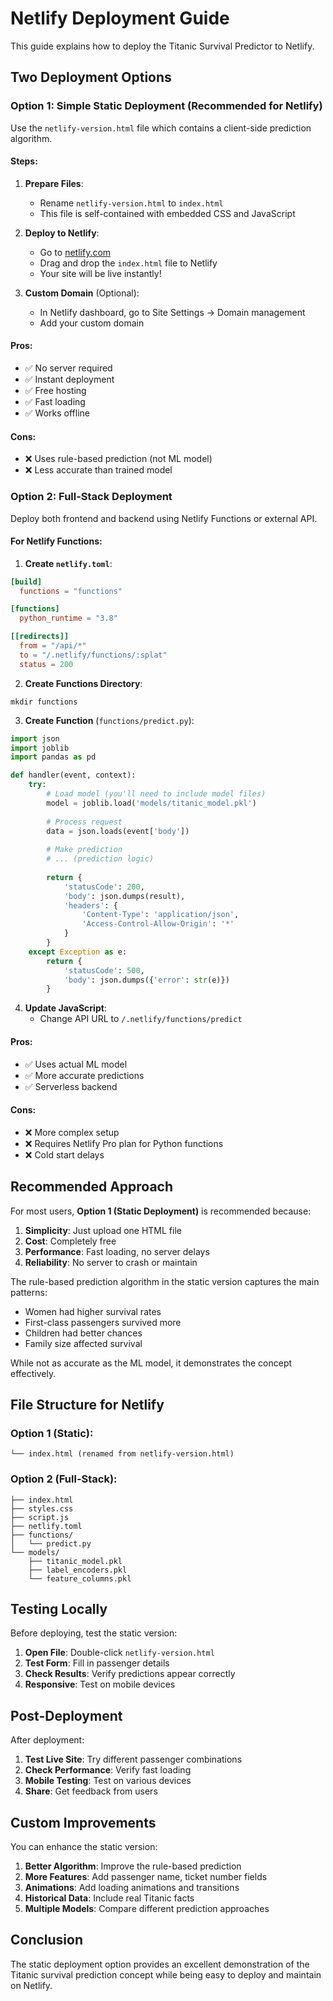 # Netlify Deployment Guide

This guide explains how to deploy the Titanic Survival Predictor to Netlify.

## Two Deployment Options

### Option 1: Simple Static Deployment (Recommended for Netlify)

Use the `netlify-version.html` file which contains a client-side prediction algorithm.

#### Steps:
1. **Prepare Files**:
   - Rename `netlify-version.html` to `index.html`
   - This file is self-contained with embedded CSS and JavaScript

2. **Deploy to Netlify**:
   - Go to [netlify.com](https://www.netlify.com)
   - Drag and drop the `index.html` file to Netlify
   - Your site will be live instantly!

3. **Custom Domain** (Optional):
   - In Netlify dashboard, go to Site Settings → Domain management
   - Add your custom domain

#### Pros:
- ✅ No server required
- ✅ Instant deployment
- ✅ Free hosting
- ✅ Fast loading
- ✅ Works offline

#### Cons:
- ❌ Uses rule-based prediction (not ML model)
- ❌ Less accurate than trained model

### Option 2: Full-Stack Deployment

Deploy both frontend and backend using Netlify Functions or external API.

#### For Netlify Functions:

1. **Create `netlify.toml`**:
```toml
[build]
  functions = "functions"

[functions]
  python_runtime = "3.8"

[[redirects]]
  from = "/api/*"
  to = "/.netlify/functions/:splat"
  status = 200
```

2. **Create Functions Directory**:
```
mkdir functions
```

3. **Create Function** (`functions/predict.py`):
```python
import json
import joblib
import pandas as pd

def handler(event, context):
    try:
        # Load model (you'll need to include model files)
        model = joblib.load('models/titanic_model.pkl')
        
        # Process request
        data = json.loads(event['body'])
        
        # Make prediction
        # ... (prediction logic)
        
        return {
            'statusCode': 200,
            'body': json.dumps(result),
            'headers': {
                'Content-Type': 'application/json',
                'Access-Control-Allow-Origin': '*'
            }
        }
    except Exception as e:
        return {
            'statusCode': 500,
            'body': json.dumps({'error': str(e)})
        }
```

4. **Update JavaScript**:
   - Change API URL to `/.netlify/functions/predict`

#### Pros:
- ✅ Uses actual ML model
- ✅ More accurate predictions
- ✅ Serverless backend

#### Cons:
- ❌ More complex setup
- ❌ Requires Netlify Pro plan for Python functions
- ❌ Cold start delays

## Recommended Approach

For most users, **Option 1 (Static Deployment)** is recommended because:

1. **Simplicity**: Just upload one HTML file
2. **Cost**: Completely free
3. **Performance**: Fast loading, no server delays
4. **Reliability**: No server to crash or maintain

The rule-based prediction algorithm in the static version captures the main patterns:
- Women had higher survival rates
- First-class passengers survived more
- Children had better chances
- Family size affected survival

While not as accurate as the ML model, it demonstrates the concept effectively.

## File Structure for Netlify

### Option 1 (Static):
```
└── index.html (renamed from netlify-version.html)
```

### Option 2 (Full-Stack):
```
├── index.html
├── styles.css
├── script.js
├── netlify.toml
├── functions/
│   └── predict.py
└── models/
    ├── titanic_model.pkl
    ├── label_encoders.pkl
    └── feature_columns.pkl
```

## Testing Locally

Before deploying, test the static version:

1. **Open File**: Double-click `netlify-version.html`
2. **Test Form**: Fill in passenger details
3. **Check Results**: Verify predictions appear correctly
4. **Responsive**: Test on mobile devices

## Post-Deployment

After deployment:

1. **Test Live Site**: Try different passenger combinations
2. **Check Performance**: Verify fast loading
3. **Mobile Testing**: Test on various devices
4. **Share**: Get feedback from users

## Custom Improvements

You can enhance the static version:

1. **Better Algorithm**: Improve the rule-based prediction
2. **More Features**: Add passenger name, ticket number fields
3. **Animations**: Add loading animations and transitions
4. **Historical Data**: Include real Titanic facts
5. **Multiple Models**: Compare different prediction approaches

## Conclusion

The static deployment option provides an excellent demonstration of the Titanic survival prediction concept while being easy to deploy and maintain on Netlify.
